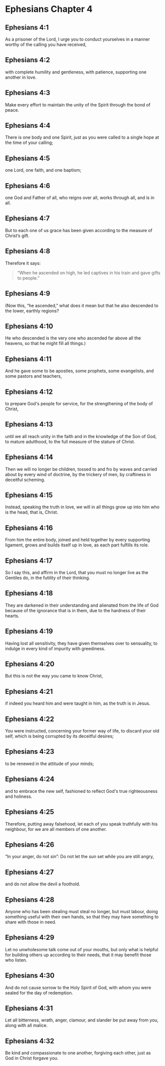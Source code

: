# Ephesians Chapter 4

## Ephesians 4:1

As a prisoner of the Lord, I urge you to conduct yourselves in a manner worthy of the calling you have received,

## Ephesians 4:2

with complete humility and gentleness, with patience, supporting one another in love.

## Ephesians 4:3

Make every effort to maintain the unity of the Spirit through the bond of peace.

## Ephesians 4:4

There is one body and one Spirit, just as you were called to a single hope at the time of your calling;

## Ephesians 4:5

one Lord, one faith, and one baptism;

## Ephesians 4:6

one God and Father of all, who reigns over all, works through all, and is in all.

## Ephesians 4:7

But to each one of us grace has been given according to the measure of Christ’s gift.

## Ephesians 4:8

Therefore it says:

> “When he ascended on high,
> he led captives in his train
> and gave gifts to people.”

## Ephesians 4:9

(Now this, “he ascended,” what does it mean but that he also descended to the lower, earthly regions?

## Ephesians 4:10

He who descended is the very one who ascended far above all the heavens, so that he might fill all things.)

## Ephesians 4:11

And he gave some to be apostles, some prophets, some evangelists, and some pastors and teachers,

## Ephesians 4:12

to prepare God's people for service, for the strengthening of the body of Christ,

## Ephesians 4:13

until we all reach unity in the faith and in the knowledge of the Son of God, to mature adulthood, to the full measure of the stature of Christ.

## Ephesians 4:14

Then we will no longer be children, tossed to and fro by waves and carried about by every wind of doctrine, by the trickery of men, by craftiness in deceitful scheming.

## Ephesians 4:15

Instead, speaking the truth in love, we will in all things grow up into him who is the head, that is, Christ.

## Ephesians 4:16

From him the entire body, joined and held together by every supporting ligament, grows and builds itself up in love, as each part fulfills its role.

## Ephesians 4:17

So I say this, and affirm in the Lord, that you must no longer live as the Gentiles do, in the futility of their thinking.

## Ephesians 4:18

They are darkened in their understanding and alienated from the life of God because of the ignorance that is in them, due to the hardness of their hearts.

## Ephesians 4:19

Having lost all sensitivity, they have given themselves over to sensuality, to indulge in every kind of impurity with greediness.

## Ephesians 4:20

But this is not the way you came to know Christ,

## Ephesians 4:21

if indeed you heard him and were taught in him, as the truth is in Jesus.

## Ephesians 4:22

You were instructed, concerning your former way of life, to discard your old self, which is being corrupted by its deceitful desires;

## Ephesians 4:23

to be renewed in the attitude of your minds;

## Ephesians 4:24

and to embrace the new self, fashioned to reflect God's true righteousness and holiness.

## Ephesians 4:25

Therefore, putting away falsehood, let each of you speak truthfully with his neighbour, for we are all members of one another.

## Ephesians 4:26

“In your anger, do not sin”: Do not let the sun set while you are still angry,

## Ephesians 4:27

and do not allow the devil a foothold.

## Ephesians 4:28

Anyone who has been stealing must steal no longer, but must labour, doing something useful with their own hands, so that they may have something to share with those in need.

## Ephesians 4:29

Let no unwholesome talk come out of your mouths, but only what is helpful for building others up according to their needs, that it may benefit those who listen.

## Ephesians 4:30

And do not cause sorrow to the Holy Spirit of God, with whom you were sealed for the day of redemption.

## Ephesians 4:31

Let all bitterness, wrath, anger, clamour, and slander be put away from you, along with all malice.

## Ephesians 4:32

Be kind and compassionate to one another, forgiving each other, just as God in Christ forgave you.
